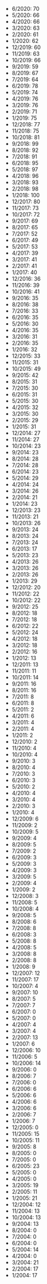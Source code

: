 *  6/2020: 70
*  5/2020: 66
*  4/2020: 66
*  3/2020: 63
*  2/2020: 61
*  1/2020: 62
*  12/2019: 60
*  11/2019: 63
*  10/2019: 66
*  9/2019: 59
*  8/2019: 67
*  7/2019: 64
*  6/2019: 78
*  5/2019: 74
*  4/2019: 76
*  3/2019: 76
*  2/2019: 71
*  1/2019: 75
*  12/2018: 77
*  11/2018: 75
*  10/2018: 81
*  9/2018: 99
*  8/2018: 92
*  7/2018: 91
*  6/2018: 95
*  5/2018: 97
*  4/2018: 96
*  3/2018: 93
*  2/2018: 98
*  1/2018: 100
*  12/2017: 80
*  11/2017: 73
*  10/2017: 72
*  9/2017: 69
*  8/2017: 65
*  7/2017: 52
*  6/2017: 49
*  5/2017: 53
*  4/2017: 39
*  3/2017: 41
*  2/2017: 41
*  1/2017: 40
*  12/2016: 36
*  11/2016: 39
*  10/2016: 41
*  9/2016: 35
*  8/2016: 38
*  7/2016: 33
*  6/2016: 35
*  5/2016: 30
*  4/2016: 35
*  3/2016: 31
*  2/2016: 35
*  1/2016: 32
*  12/2015: 33
*  11/2015: 31
*  10/2015: 49
*  9/2015: 42
*  8/2015: 31
*  7/2015: 30
*  6/2015: 31
*  5/2015: 30
*  4/2015: 32
*  3/2015: 30
*  2/2015: 29
*  1/2015: 31
*  12/2014: 27
*  11/2014: 27
*  10/2014: 23
*  9/2014: 23
*  8/2014: 28
*  7/2014: 28
*  6/2014: 23
*  5/2014: 29
*  4/2014: 24
*  3/2014: 26
*  2/2014: 21
*  1/2014: 23
*  12/2013: 23
*  11/2013: 21
*  10/2013: 26
*  9/2013: 24
*  8/2013: 24
*  7/2013: 24
*  6/2013: 17
*  5/2013: 23
*  4/2013: 26
*  3/2013: 26
*  2/2013: 26
*  1/2013: 29
*  12/2012: 20
*  11/2012: 22
*  10/2012: 22
*  9/2012: 25
*  8/2012: 18
*  7/2012: 18
*  6/2012: 22
*  5/2012: 24
*  4/2012: 18
*  3/2012: 18
*  2/2012: 16
*  1/2012: 13
*  12/2011: 13
*  11/2011: 11
*  10/2011: 14
*  9/2011: 16
*  8/2011: 16
*  7/2011: 8
*  6/2011: 8
*  5/2011: 2
*  4/2011: 6
*  3/2011: 4
*  2/2011: 4
*  1/2011: 2
*  12/2010: 2
*  11/2010: 4
*  10/2010: 4
*  9/2010: 3
*  8/2010: 4
*  7/2010: 3
*  6/2010: 3
*  5/2010: 2
*  4/2010: 4
*  3/2010: 4
*  2/2010: 3
*  1/2010: 4
*  12/2009: 6
*  11/2009: 2
*  10/2009: 5
*  9/2009: 4
*  8/2009: 5
*  7/2009: 2
*  6/2009: 3
*  5/2009: 3
*  4/2009: 3
*  3/2009: 5
*  2/2009: 4
*  1/2009: 2
*  12/2008: 3
*  11/2008: 5
*  10/2008: 4
*  9/2008: 5
*  8/2008: 6
*  7/2008: 8
*  6/2008: 3
*  5/2008: 8
*  4/2008: 5
*  3/2008: 8
*  2/2008: 8
*  1/2008: 9
*  12/2007: 12
*  11/2007: 17
*  10/2007: 4
*  9/2007: 10
*  8/2007: 5
*  7/2007: 7
*  6/2007: 0
*  5/2007: 0
*  4/2007: 4
*  3/2007: 4
*  2/2007: 13
*  1/2007: 6
*  12/2006: 10
*  11/2006: 5
*  10/2006: 14
*  9/2006: 0
*  8/2006: 7
*  7/2006: 0
*  6/2006: 6
*  5/2006: 6
*  4/2006: 6
*  3/2006: 6
*  2/2006: 7
*  1/2006: 7
*  12/2005: 0
*  11/2005: 15
*  10/2005: 11
*  9/2005: 8
*  8/2005: 0
*  7/2005: 0
*  6/2005: 23
*  5/2005: 0
*  4/2005: 0
*  3/2005: 19
*  2/2005: 11
*  1/2005: 21
*  12/2004: 12
*  11/2004: 13
*  10/2004: 13
*  9/2004: 13
*  8/2004: 0
*  7/2004: 0
*  6/2004: 0
*  5/2004: 14
*  4/2004: 0
*  3/2004: 21
*  2/2004: 17
*  1/2004: 17
